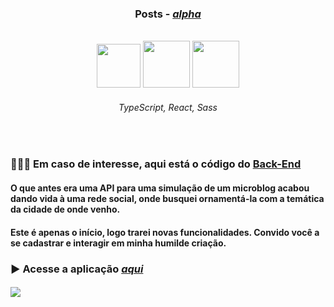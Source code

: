 <h3 align="center">Posts - <a href="https://github.com/lucas-adm/react-posts/releases/tag/Alpha"><i>alpha</i></a></h3>
<br>
<div align="center">

  <img width="70px" height="70px" src="https://cdn.jsdelivr.net/gh/devicons/devicon@latest/icons/typescript/typescript-original.svg">
  <img width="75px" height="75px" src="https://cdn.jsdelivr.net/gh/devicons/devicon@latest/icons/react/react-original.svg">
  <img width="75px" height="75px" src="https://cdn.jsdelivr.net/gh/devicons/devicon@latest/icons/sass/sass-original.svg">

  ###### TypeScript, React, Sass

</div>

<br/>

###  👨🏻‍💻 Em caso de interesse, aqui está o código do <a href="https://github.com/lucas-adm/springboot-posts">Back-End</a>

#### O que antes era uma API para uma simulação de um microblog acabou dando vida à uma rede social, onde busquei ornamentá-la com a temática da cidade de onde venho.

#### Este é apenas o início, logo trarei novas funcionalidades. Convido você a se cadastrar e interagir em minha humilde criação.

### ▶ Acesse a aplicação <a href="https://srs-posts.onrender.com">*aqui*</a>

#### 

<div aling="center">
  
  ![](https://i.imgur.com/2CsJzza.png)
  
</div>

